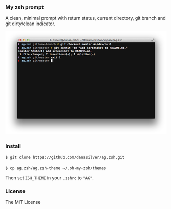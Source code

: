 ### My zsh prompt

A clean, minimal prompt with return status, current directory, git branch and
git dirty/clean indicator.

![ag.zsh screenshot](screenshot.png)

### Install

```sh
$ git clone https://github.com/danasilver/ag.zsh.git

$ cp ag.zsh/ag.zsh-theme ~/.oh-my-zsh/themes
```

Then set `ZSH_THEME` in your `.zshrc` to `"AG"`.

### License

The MIT License